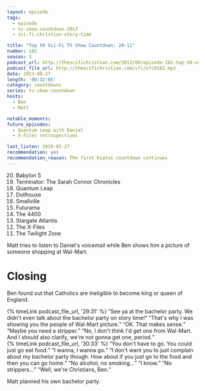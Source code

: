 ```yaml
---
layout: episode
tags:
  - episode
  - tv-show-countdown-2013
  - sci-fi-christian-story-time

title: "Top 50 Sci-Fi TV Show Countdown: 20-11"
number: 182
season: 3
podcast_url: http://thescifichristian.com/2013/08/episode-182-top-50-sci-fi-tv-show-countdown-20-11/
podcast_file_url: http://thescifichristian.com/sfc/sfc0182.mp3
date: 2013-08-27
length: '00:32:05'
category: countdowns
series: tv-show-countdown
hosts:
  - Ben
  - Matt

notable_moments:
future_episodes:
  - Quantum Leap with Daniel
  - X-Files retrospectives

last_listen: 2019-02-27
recommendation: yes
recommendation_reason: The first hiatus countdown continues
---
```

<ol>
<li value="20">Babylon 5
<li value="19">Terminator: The Sarah Connor Chronicles
<li value="18">Quantum Leap
<li value="17">Dollhouse 
<li value="16">Smallville
<li value="15">Futurama
<li value="14">The 4400
<li value="13">Stargate Atlantis
<li value="12">The X-Files 
<li value="11">The Twilight Zone
</ol>

Matt tries to listen to Daniel's voicemail while Ben shows him a picture of someone shopping at Wal-Mart. 



# Closing

Ben found out that Catholics are ineligible to become king or queen of England.

<div class="quote">
  {% timeLink podcast_file_url, '29:31' %}
  <q class="matt">See ya at the bachelor party. We didn't even talk about the bachelor party on story time!</q>
  <q class="ben">That's why I was showing you the people of Wal-Mart picture.</q>
  <q class="matt">OK. That makes sense.</q>
  <q class="ben">Maybe you need a stripper.</q>
  <q class="matt">No, I don't think I'd get one from Wal-Mart. And I should also clarify, we're not gonna get one, period.</q>
</div>

<div class="quote">
  {% timeLink podcast_file_url, '30:33' %}
  <q class="matt">You don't have to go. You could just go eat food.</q>
  <q class="ben">I wanna, I wanna go.</q>
  <q class="matt">I don't want you to just complain about my bachelor party though. How about if you just go to the food and then you can go home.</q>
  <q class="ben">No alcohol, no smoking...</q>
  <q class="matt">I know.</q>
  <q class="ben">No strippers...</q>
  <q class="matt">Well, we're Christians, Ben.</q>
</div>

Matt planned his own bachelor party.
